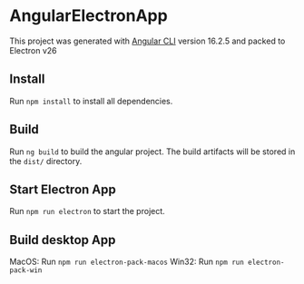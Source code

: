 # AngularElectronApp

This project was generated with [Angular CLI](https://github.com/angular/angular-cli) version 16.2.5 and packed to Electron v26


## Install
Run `npm install` to install all dependencies.

## Build

Run `ng build` to build the angular project. The build artifacts will be stored in the `dist/` directory.

## Start Electron App

Run `npm run electron` to start the project.

## Build desktop App
MacOS: Run `npm run electron-pack-macos`
Win32: Run `npm run electron-pack-win`



